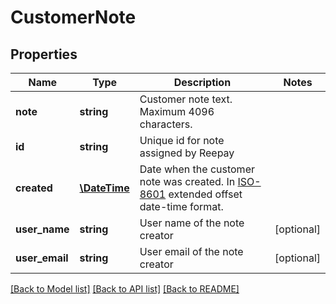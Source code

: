 # CustomerNote

## Properties
Name | Type | Description | Notes
------------ | ------------- | ------------- | -------------
**note** | **string** | Customer note text. Maximum 4096 characters. |
**id** | **string** | Unique id for note assigned by Reepay |
**created** | [**\DateTime**](\DateTime.md) | Date when the customer note was created. In [ISO-8601](http://en.wikipedia.org/wiki/ISO_8601) extended offset date-time format. |
**user_name** | **string** | User name of the note creator | [optional]
**user_email** | **string** | User email of the note creator | [optional]

[[Back to Model list]](../../README.md#documentation-for-models) [[Back to API list]](../../README.md#documentation-for-api-endpoints) [[Back to README]](../../README.md)


